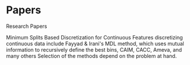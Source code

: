 # Papers
Research Papers

Minimum Splits Based Discretization for Continuous Features
discretizing continuous data include Fayyad & Irani's MDL method, which uses mutual information to recursively define the best bins, CAIM, CACC, Ameva, and many others
Selection of the methods depend on the problem at hand.
